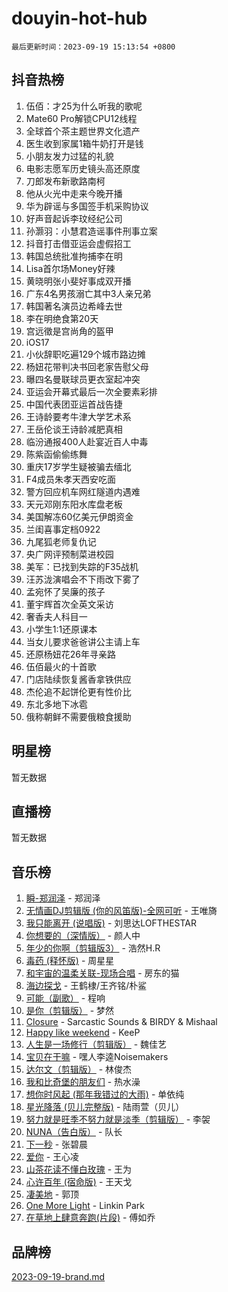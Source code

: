 # douyin-hot-hub

`最后更新时间：2023-09-19 15:13:54 +0800`

## 抖音热榜

1. 伍佰：才25为什么听我的歌呢
1. Mate60 Pro解锁CPU12线程
1. 全球首个茶主题世界文化遗产
1. 医生收到家属1箱牛奶打开是钱
1. 小朋友发力过猛的礼貌
1. 电影志愿军历史镜头高还原度
1. 刀郎发布新歌路南柯
1. 他从火光中走来今晚开播
1. 华为辟谣与多国签手机采购协议
1. 好声音起诉李玟经纪公司
1. 孙灏羽：小慧君造谣事件刑事立案
1. 抖音打击借亚运会虚假招工
1. 韩国总统批准拘捕李在明
1. Lisa首尔场Money好辣
1. 黄晓明张小斐好事成双开播
1. 广东4名男孩溺亡其中3人亲兄弟
1. 韩国著名演员边希峰去世
1. 李在明绝食第20天
1. 宫远徵是宫尚角的盔甲
1. iOS17
1. 小伙辞职吃遍129个城市路边摊
1. 杨妞花带判决书回老家告慰父母
1. 曝四名曼联球员更衣室起冲突
1. 亚运会开幕式最后一次全要素彩排
1. 中国代表团亚运首战告捷
1. 王诗龄要考牛津大学艺术系
1. 王岳伦谈王诗龄减肥真相
1. 临汾通报400人赴宴近百人中毒
1. 陈紫函偷偷练舞
1. 重庆17岁学生疑被骗去缅北
1. F4成员朱孝天西安吃面
1. 警方回应机车网红隧道内遇难
1. 天元邓刚东阳水库盘老板
1. 美国解冻60亿美元伊朗资金
1. 兰闺喜事定档0922
1. 九尾狐老师复仇记
1. 央广网评预制菜进校园
1. 美军：已找到失踪的F35战机
1. 汪苏泷演唱会不下雨改下雾了
1. 孟宛怀了吴廉的孩子
1. 董宇辉首次全英文采访
1. 奢香夫人科目一
1. 小学生1:1还原课本
1. 当女儿要求爸爸讲公主请上车
1. 还原杨妞花26年寻亲路
1. 伍佰最火的十首歌
1. 门店陆续恢复酱香拿铁供应
1. 杰伦追不起饼伦更有性价比
1. 东北多地下冰雹
1. 俄称朝鲜不需要俄粮食援助

## 明星榜

暂无数据

## 直播榜

暂无数据

## 音乐榜

1. [瞬-郑润泽](https://sf6-cdn-tos.douyinstatic.com/obj/tos-cn-ve-2774/oYXHIohzvbNAzBhHgyksWpRM4bfkDsBdBDAynw) - 郑润泽
1. [无情画DJ剪辑版 (你的风笛版)-全网可听](https://sf3-cdn-tos.douyinstatic.com/obj/tos-cn-ve-2774/oAjAQCzkfhUUdip24sc3BAIW1NyIMoFNwyMS8h) - 王唯旖
1. [我只能离开 (说唱版)](https://sf3-cdn-tos.douyinstatic.com/obj/tos-cn-ve-2774/oA7eutBAQjZQDuej2bOyxYUvk6PSqnYx8TDgCB) - 刘思达LOFTHESTAR
1. [你想要的（深情版）](https://sf6-cdn-tos.douyinstatic.com/obj/tos-cn-ve-2774/oIMnk8GFpoYUtBP39qsBLeMCDPQxxYcI4gbeZS) - 颜人中
1. [年少的你啊（剪辑版3）](https://sf3-cdn-tos.douyinstatic.com/obj/tos-cn-ve-2774/oo2vDGhzyAtN1QLfh5k1iBIpWAv2NOZQysM5tK) - 浩然H.R
1. [毒药 (释怀版)](https://sf6-cdn-tos.douyinstatic.com/obj/tos-cn-ve-2774/oYILMEAzspdZBIzy4frJNB8ZHPHWAhiwowd4Ad) - 周星星
1. [和宇宙的温柔关联-现场合唱](https://sf3-cdn-tos.douyinstatic.com/obj/tos-cn-ve-2774/o0hONGDYQBgk0e5bqDeQOonVmncA6tC2nBwZLT) - 房东的猫
1. [海边探戈](https://sf6-cdn-tos.douyinstatic.com/obj/tos-cn-ve-2774/os9gE0VQCGqt6VQkZDyBBYvfSDY0QFe3vVmubn) - 王鹤棣/王齐铭/朴鲨
1. [可能（副歌）](https://sf3-cdn-tos.douyinstatic.com/obj/tos-cn-ve-2774/cde1731888894259b333569393c2fb51) - 程响
1. [是你（剪辑版）](https://sf6-cdn-tos.douyinstatic.com/obj/tos-cn-ve-2774/46019dae783c4c969944217fe1cfafc4) - 梦然
1. [Closure](https://sf3-cdn-tos.douyinstatic.com/obj/tos-cn-ve-2774/84f7422b29f94b78a5f3b0386275db35) - Sarcastic Sounds & BIRDY & Mishaal
1. [Happy like weekend](https://sf6-cdn-tos.douyinstatic.com/obj/tos-cn-ve-2774/o0OfAnfYcF4hwK8mwGGQx597Wf1QAOb9KehnDk) - KeeP
1. [人生是一场修行（剪辑版）](https://sf6-cdn-tos.douyinstatic.com/obj/tos-cn-ve-2774/o0sAifg0HRuNkBG4VyVJBzh0UdIWMRjxzm0zhQ) - 魏佳艺
1. [宝贝在干嘛](https://sf3-cdn-tos.douyinstatic.com/obj/tos-cn-ve-2774/okW4hBCfJI5B2ZEgTCtikhMW7IafzNrBQIYkpJ) - 嘿人李逵Noisemakers
1. [达尔文（剪辑版）](https://sf3-cdn-tos.douyinstatic.com/obj/tos-cn-ve-2774/oQuPQQmEgnCeZsgKQ78VBZjNVtegzBGpoSbQPD) - 林俊杰
1. [我和比奇堡的朋友们](https://sf6-cdn-tos.douyinstatic.com/obj/tos-cn-ve-2774/f0505db981ea4a6d91453a15924a82aa) - 热水澡
1. [想你时风起 (那年我错过的大雨)](https://sf6-cdn-tos.douyinstatic.com/obj/tos-cn-ve-2774/ooR7G8ftDMzIgnxa0HbReM4CZ74qknQABLtHB1) - 单依纯
1. [星光降落 (贝儿完整版)](https://sf6-cdn-tos.douyinstatic.com/obj/tos-cn-ve-2774/okwB9hAwyAtsFFkFBzAX1hOOfQuIoMNs0W2Mwr) - 陆雨萱（贝儿）
1. [努力就是旺季不努力就是淡季（剪辑版）](https://sf6-cdn-tos.douyinstatic.com/obj/tos-cn-ve-2774/o4dAb7kbHfZCDv9tePCcuQYnpgyClTtB2Fb7vA) - 李袈
1. [NUNA（告白版）](https://sf6-cdn-tos.douyinstatic.com/obj/tos-cn-ve-2774/a65828cbd8ce41a78a430a58b49f4feb) - 队长
1. [下一秒](https://sf6-cdn-tos.douyinstatic.com/obj/tos-cn-ve-2774/16eedda97153423db2501ff6373be86a) - 张碧晨
1. [爱你](https://sf6-cdn-tos.douyinstatic.com/obj/tos-cn-ve-2774/738d8b240f1e4519b44cf31c84e02e24) - 王心凌
1. [山茶花读不懂白玫瑰](https://sf3-cdn-tos.douyinstatic.com/obj/tos-cn-ve-2774/osfn8B7DktrRHEPJgPCfDbw7QDQEkwC16BxZg9) - 王为
1. [心许百年 (宿命版)](https://sf3-cdn-tos.douyinstatic.com/obj/tos-cn-ve-2774/oM4tBu7QOMCTVT7rK1Pe5NHGFghPMBzykI9ZBf) - 王天戈
1. [凄美地](https://sf6-cdn-tos.douyinstatic.com/obj/tos-cn-ve-2774/oshF4RgFMhmTSa4jCaHNUXI0NetFtBBQBzBZdf) - 郭顶
1. [One More Light](https://sf6-cdn-tos.douyinstatic.com/obj/tos-cn-ve-2774/okIBCInhecoGOE5h6ZvqCBYtfXCIMQEbgkRKgD) - Linkin Park
1. [在草地上肆意奔跑(片段)](https://sf3-cdn-tos.douyinstatic.com/obj/tos-cn-ve-2774/8831d494742f45dabdfa8adb8b817259) - 傅如乔

## 品牌榜

[2023-09-19-brand.md](2023-09-19-brand.md)
